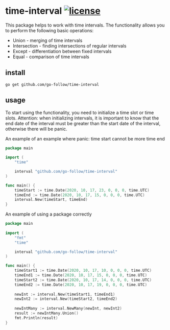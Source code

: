 # time-interval [![license](https://img.shields.io/badge/license-MIT-red.svg?style=flat)](https://github.com/go-follow/time-interval/blob/master/LICENSE)

This package helps to work with time intervals. The functionality allows you to perform the following basic operations:
* Union - merging of time intervals
* Intersection - finding intersections of regular intervals
* Except - differentiation between fixed intervals
* Equal - comparison of time intervals

## install
```
go get github.com/go-follow/time-interval

```
## usage
To start using the functionality, you need to initialize a time slot or time slots.
Attention: when initializing intervals, it is important to know that the end date of 
the interval must be greater than the start date of the interval, otherwise there will be panic.

An example of an example where panic: time start cannot be more time end
```go
package main
 
import (    
    "time"

    interval "github.com/go-follow/time-interval"
)

func main() {
    timeStart := time.Date(2020, 10, 17, 23, 0, 0, 0, time.UTC)
    timeEnd := time.Date(2020, 10, 17, 15, 0, 0, 0, time.UTC)
    interval.New(timeStart, timeEnd)
}
```

An example of using a package correctly
```go
package main
 
import (
    "fmt"
    "time"

    interval "github.com/go-follow/time-interval"
)

func main() {
    timeStart1 := time.Date(2020, 10, 17, 10, 0, 0, 0, time.UTC)
    timeEnd1 := time.Date(2020, 10, 17, 15, 0, 0, 0, time.UTC)
    timeStart2 := time.Date(2020, 10, 17, 14, 0, 0, 0, time.UTC)
    timeEnd2 := time.Date(2020, 10, 17, 19, 0, 0, 0, time.UTC)
    
    newInt := interval.New(timeStart1, timeEnd1)
    newInt2 := interval.New(timeStart2, timeEnd2)
    
    newIntMany := interval.NewMany(newInt, newInt2)
    result := newIntMany.Union()
    fmt.Println(result)
}
```
